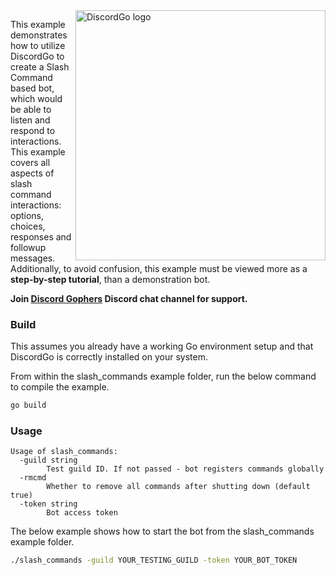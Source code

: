 <img align="right" alt="DiscordGo logo" src="/docs/img/discordgo.svg" width="400">

This example demonstrates how to utilize DiscordGo to create a Slash Command based bot,
which would be able to listen and respond to interactions. This example covers all aspects
of slash command interactions: options, choices, responses and followup messages.
Additionally, to avoid confusion, this example must be viewed more as a **step-by-step tutorial**,
than a demonstration bot.

**Join [Discord Gophers](https://discord.gg/0f1SbxBZjYoCtNPP)
Discord chat channel for support.**

### Build

This assumes you already have a working Go environment setup and that
DiscordGo is correctly installed on your system.

From within the slash_commands example folder, run the below command to compile the
example.

```sh
go build
```

### Usage

```
Usage of slash_commands:
  -guild string
    	Test guild ID. If not passed - bot registers commands globally
  -rmcmd
    	Whether to remove all commands after shutting down (default true)
  -token string
    	Bot access token
```

The below example shows how to start the bot from the slash_commands example folder.

```sh
./slash_commands -guild YOUR_TESTING_GUILD -token YOUR_BOT_TOKEN
```
